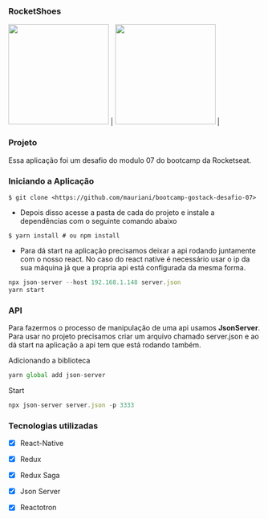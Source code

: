 ### RocketShoes


<img src="https://user-images.githubusercontent.com/32397288/103791535-54190200-5021-11eb-86dc-a97646046356.png" width="200"> | <img src="https://user-images.githubusercontent.com/32397288/103791552-58ddb600-5021-11eb-8406-d1a03d838aa1.png" width="200"> | 


### Projeto

Essa aplicação foi um desafio do modulo 07 do bootcamp da Rocketseat.

### Iniciando a Aplicação

```
$ git clone <https://github.com/mauriani/bootcamp-gostack-desafio-07>

```

- Depois disso acesse a pasta de cada do projeto e instale a dependências com o seguinte comando abaixo

```
$ yarn install # ou npm install

```

- Para dá start na aplicação precisamos deixar a api rodando juntamente com o nosso react. No caso do react native é necessário usar o ip da sua máquina já que a propria api está configurada da mesma forma.

```jsx
npx json-server --host 192.168.1.148 server.json 
yarn start
```

### API

Para fazermos o processo de manipulação de uma api usamos **JsonServer**. Para usar no projeto precisamos criar um arquivo chamado server.json e ao dá start na aplicação a api tem que está rodando também.

Adicionando a biblioteca

```jsx
yarn global add json-server
```

Start 

```jsx
npx json-server server.json -p 3333
```

### Tecnologias utilizadas

- [x]  React-Native
- [x]  Redux
- [x]  Redux Saga
- [x]  Json Server
- [x]  Reactotron


